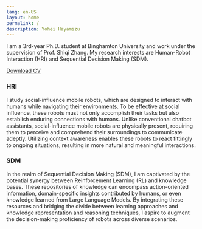 ```yaml
---
lang: en-US
layout: home
permalink: /
description: Yohei Hayamizu
---
```


I am a 3rd-year Ph.D. student at Binghamton University and work under the supervision of Prof. Shiqi Zhang.
My research interests are Human-Robot Interaction (HRI) and Sequential Decision Making (SDM).

[Download CV](/assets/downloads/CV_Yohei_Hayamizu.pdf)

### HRI
I study social-influence mobile robots, which are designed to interact with humans while navigating their environments. To be effective at social influence, these robots must not only accomplish their tasks but also establish enduring connections with humans. Unlike conventional chatbot assistants, social-influence mobile robots are physically present, requiring them to perceive and comprehend their surroundings to communicate adeptly. Utilizing context awareness enables these robots to react fittingly to ongoing situations, resulting in more natural and meaningful interactions.

### SDM
In the realm of Sequential Decision Making (SDM), I am captivated by the potential synergy between Reinforcement Learning (RL) and knowledge bases. These repositories of knowledge can encompass action-oriented information, domain-specific insights contributed by humans, or even knowledge learned from Large Language Models. By integrating these resources and bridging the divide between learning approaches and knowledge representation and reasoning techniques, I aspire to augment the decision-making proficiency of robots across diverse scenarios.
